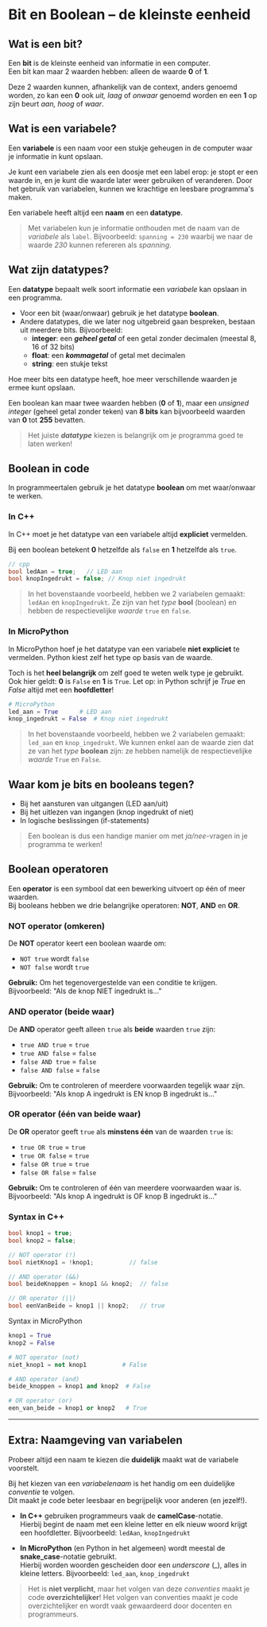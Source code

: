 # Bit en Boolean – de kleinste eenheid

## Wat is een bit?
Een **bit** is de kleinste eenheid van informatie in een computer.  
Een bit kan maar 2 waarden hebben: alleen de waarde **0** of **1**. 

Deze 2 waarden kunnen, afhankelijk van de context, anders genoemd worden, zo kan een **0** ook *uit, laag* of *onwaar* genoemd worden en een **1** op zijn beurt *aan, hoog* of *waar*.

## Wat is een variabele?

Een **variabele** is een naam voor een stukje geheugen in de computer waar je informatie in kunt opslaan.  

Je kunt een variabele zien als een doosje met een label erop: je stopt er een waarde in, en je kunt die waarde later weer gebruiken of veranderen. Door het gebruik van variabelen, kunnen we krachtige en leesbare programma's maken.

Een variabele heeft altijd een **naam** en een **datatype**.

> Met variabelen kun je informatie onthouden met de naam van de *variabele* als `label`. Bijvoorbeeld: `spanning = 230` waarbij we naar de waarde *230* kunnen refereren als *spanning*.

## Wat zijn datatypes?

Een **datatype** bepaalt welk soort informatie een *variabele* kan opslaan in een programma.

- Voor een bit (waar/onwaar) gebruik je het datatype **boolean**.
- Andere datatypes, die we later nog uitgebreid gaan bespreken, bestaan uit meerdere bits. Bijvoorbeeld:
  - **integer**: een ***geheel getal*** of een getal zonder decimalen (meestal 8, 16 of 32 bits)
  - **float**: een  ***kommagetal*** of getal met decimalen
  - **string**: een stukje tekst

Hoe meer bits een datatype heeft, hoe meer verschillende waarden je ermee kunt opslaan.  

Een boolean kan maar twee waarden hebben (**0** of **1**), maar een *unsigned integer* (geheel getal zonder teken) van **8 bits** kan bijvoorbeeld waarden van **0** tot **255** bevatten.

> Het juiste ***datatype*** kiezen is belangrijk om je programma goed te laten werken!

## Boolean in code
In programmeertalen gebruik je het datatype **boolean** om met waar/onwaar te werken.

### In C++
In C++ moet je het datatype van een variabele altijd **expliciet** vermelden. 

Bij een boolean betekent **0** hetzelfde als `false` en **1** hetzelfde als `true`.

```cpp
// cpp
bool ledAan = true;   // LED aan
bool knopIngedrukt = false; // Knop niet ingedrukt
```
> In het bovenstaande voorbeeld, hebben we 2 variabelen gemaakt: `ledAan` en `knopIngedrukt`. Ze zijn van het *type* **bool** (boolean) en hebben de respectievelijke *waarde* `true` en `false`.

### In MicroPython
In MicroPython hoef je het datatype van een variabele **niet expliciet** te vermelden. Python kiest zelf het type op basis van de waarde.

Toch is het **heel belangrijk** om zelf goed te weten welk type je gebruikt.  
Ook hier geldt: **0** is `False` en **1** is `True`. Let op: in Python schrijf je *True* en *False* altijd met een **hoofdletter**!

```python
# MicroPython
led_aan = True      # LED aan
knop_ingedrukt = False  # Knop niet ingedrukt
```
> In het bovenstaande voorbeeld, hebben we 2 variabelen gemaakt: `led_aan` en `knop_ingedrukt`. We kunnen enkel aan de waarde zien dat ze van het *type* **boolean**  zijn: ze hebben namelijk de respectievelijke *waarde* `True` en `False`.

## Waar kom je bits en booleans tegen?
- Bij het aansturen van uitgangen (LED aan/uit)
- Bij het uitlezen van ingangen (knop ingedrukt of niet)
- In logische beslissingen (if-statements)

> Een boolean is dus een handige manier om met *ja/nee*-vragen in je programma te werken!

## Boolean operatoren

Een **operator** is een symbool dat een bewerking uitvoert op één of meer waarden.  
Bij booleans hebben we drie belangrijke operatoren: **NOT**, **AND** en **OR**.

### NOT operator (omkeren)
De **NOT** operator keert een boolean waarde om:
- `NOT true` wordt `false`
- `NOT false` wordt `true`

**Gebruik:** Om het tegenovergestelde van een conditie te krijgen.  
Bijvoorbeeld: "Als de knop NIET ingedrukt is..."

### AND operator (beide waar)
De **AND** operator geeft alleen `true` als **beide** waarden `true` zijn:
- `true AND true` = `true`
- `true AND false` = `false`
- `false AND true` = `false`
- `false AND false` = `false`

**Gebruik:** Om te controleren of meerdere voorwaarden tegelijk waar zijn.  
Bijvoorbeeld: "Als knop A ingedrukt is EN knop B ingedrukt is..."

### OR operator (één van beide waar)
De **OR** operator geeft `true` als **minstens één** van de waarden `true` is:
- `true OR true` = `true`
- `true OR false` = `true`
- `false OR true` = `true`
- `false OR false` = `false`

**Gebruik:** Om te controleren of één van meerdere voorwaarden waar is.  
Bijvoorbeeld: "Als knop A ingedrukt is OF knop B ingedrukt is..."

### Syntax in C++

```cpp
bool knop1 = true;
bool knop2 = false;

// NOT operator (!)
bool nietKnop1 = !knop1;          // false

// AND operator (&&)
bool beideKnoppen = knop1 && knop2;  // false

// OR operator (||)
bool eenVanBeide = knop1 || knop2;   // true

```
Syntax in MicroPython
```python
knop1 = True
knop2 = False

# NOT operator (not)
niet_knop1 = not knop1          # False

# AND operator (and)
beide_knoppen = knop1 and knop2  # False

# OR operator (or)
een_van_beide = knop1 or knop2   # True
```

---
## Extra: Naamgeving van variabelen

Probeer altijd een naam te kiezen die **duidelijk** maakt wat de variabele voorstelt.

Bij het kiezen van een *variabelenaam* is het handig om een duidelijke *conventie* te volgen.  
Dit maakt je code beter leesbaar en begrijpelijk voor anderen (en jezelf!).

- **In C++** gebruiken programmeurs vaak de **camelCase**-notatie.  
  Hierbij begint de naam met een kleine letter en elk nieuw woord krijgt een hoofdletter.
  Bijvoorbeeld: `ledAan`, `knopIngedrukt`

- **In MicroPython** (en Python in het algemeen) wordt meestal de **snake_case**-notatie gebruikt.  
  Hierbij worden woorden gescheiden door een *underscore* (_), alles in kleine letters.
  Bijvoorbeeld: `led_aan`, `knop_ingedrukt`

> Het is **niet verplicht**, maar het volgen van deze *conventies* maakt je code **overzichtelijker**! 
Het volgen van conventies maakt je code overzichtelijker en wordt vaak gewaardeerd door docenten en programmeurs.

